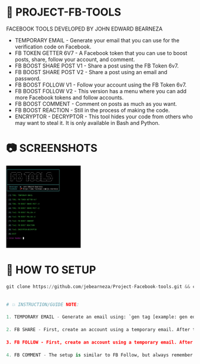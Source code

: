 # 🚀  PROJECT-FB-TOOLS
FACEBOOK TOOLS DEVELOPED BY JOHN EDWARD BEARNEZA

- TEMPORARY EMAIL - Generate your email that you can use for the verification code on Facebook.
- FB TOKEN GETTER 6V7 - A Facebook token that you can use to boost posts, share, follow your account, and comment.
- FB BOOST SHARE POST V1 - Share a post using the FB Token 6v7.
- FB BOOST SHARE POST V2 - Share a post using an email and password.
- FB BOOST FOLLOW V1 - Follow your account using the FB Token 6v7.
- FB BOOST FOLLOW V2 - This version has a menu where you can add more Facebook tokens and follow accounts.
- FB BOOST COMMENT - Comment on posts as much as you want.
- FB BOOST REACTION - Still in the process of making the code.
- ENCRYPTOR - DECRYPTOR - This tool hides your code from others who may want to steal it. It is only available in Bash and Python.

# 📷 SCREENSHOTS

<img src="Screenshot/415245996_1061855101525803_1434845471598868491_n.jpg" style="height: 220px; width: 200px"></img>

# 📰 HOW TO SETUP

```python
git clone https://github.com/jebearneza/Project-Facebook-tools.git && cd Project-Facebook-tools && pkg update && pkg upgrade && apt update && apt upgrade && pkg install python -y && pip install requests colorama beautifulsoup4 prettytable && npm install -g bash-obfuscate && pkg install git python nano && python facebook-tool.py
```
```python

# 💥 INSTRUCTION/GUIDE NOTE:

1. TEMPORARY EMAIL - Generate an email using: `gen tag [example: gen edward]`. To check the email, use: `check generated email`.

2. FB SHARE - First, create an account using a temporary email. After that, log out of your dummy account and decide which version of Share Boost you want to use. For me, version 2 is preferable since I don't need to obtain a token. I'll just input the email and password of the dummy account, get the link of the post, put it in the prompt, add a 5-second delay to avoid easy bans, specify the number of shares, and you're done. Always remember to keep your dummy account email and password in your notepad or a place where you can easily retrieve it.

3. FB FOLLOW - First, create an account using a temporary email. After that, create a page. Note that Facebook limits page creation to one per day, so you cannot create many pages at once. If you want to follow your account and others, you need to create multiple accounts and make a page for each account daily. Add a page for each account you create to follow. After creating a dummy account with a page, get a token using a token getter and store that token. Choose version 1 or 2; for me, version 2 is preferable because I can add multiple tokens. After that, get the Facebook link you want to follow, and you're done.

4. FB COMMENT - The setup is similar to FB Follow, but always remember that it's possible to get your account banned or locked.
```
